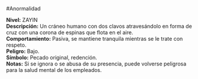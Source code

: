 #Anormalidad

**Nivel:** ZAYIN  
**Descripción:** Un cráneo humano con dos clavos atravesándolo en forma de cruz con una corona de espinas que flota en el aire.  
**Comportamiento:** Pasiva, se mantiene tranquila mientras se le trate con respeto.  
**Peligro:** Bajo.  
**Símbolo:** Pecado original, redención.  
**Notas:** Si se ignora o se abusa de su presencia, puede volverse peligrosa para la salud mental de los empleados.
